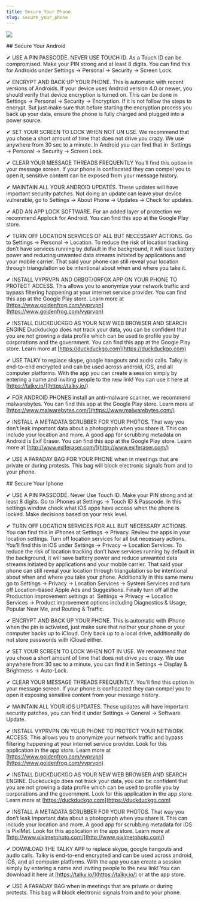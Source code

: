 ```yaml
---
title: Secure Your Phone
slug: secure_your_phone
---
```


![](/images/coverchap_3.jpg)


<div class="SECPHONE_H2" markdown="1">## Secure Your Android</div>





✔ USE A PIN PASSCODE. NEVER USE TOUCH ID. As a Touch ID can be compromised. Make your PIN strong and at least 8 digits. You can find this for Androids under Settings → Personal → Security → Screen Lock.

✔ ENCRYPT AND BACK UP YOUR PHONE. This is automatic with recent versions of Androids. If your device uses Android version 4.0 or newer, you should verify that device encryption is turned on. This can be done in Settings → Personal → Security → Encryption. If it is not follow the steps to encrypt. But just make sure that before starting the encryption process you back up your data, ensure the phone is fully charged and plugged into a power source. 

✔ SET YOUR SCREEN TO LOCK WHEN NOT UN USE. We recommend that you chose a short amount of time that does not drive you crazy. We use anywhere from 30 sec to a minute. In Android you can find that in  Settings → Personal → Security → Screen Lock. 

✔ CLEAR YOUR MESSAGE THREADS FREQUENTLY You’ll find this option in your message screen. If your phone is confiscated they can compel you to open it, sensitive content can be exposed from your message history.



✔ MAINTAIN ALL YOUR ANDROID UPDATES. These updates will have important security patches. Not doing an update can leave your device vulnerable, go to Settings → About Phone → Updates → Check for updates. 

✔ ADD AN APP LOCK SOFTWARE. For an added layer of protection we recommend Applock for Android. You can find this app at the Google Play store.

✔ TURN OFF LOCATION SERVICES OF ALL BUT NECESSARY ACTIONS. Go to Settings → Personal → Location. To reduce the risk of location tracking don’t have services running by default in the background, it will save battery power and reducing unwanted data streams initiated by applications and your mobile carrier. That said your phone can still reveal your location through triangulation so be intentional about when and where you take it. 

✔ INSTALL VYPRVPN AND ORBOT/ORFOX APP ON YOUR PHONE TO PROTECT ACCESS. This allows you to anonymize your network traffic and bypass filtering happening at your internet service provider. You can find this app at the Google Play store. Learn more at [https://www.goldenfrog.com/vyprvpn](https://www.goldenfrog.com/vyprvpn)



✔ INSTALL DUCKDUCKGO AS YOUR NEW WEB BROWSER AND SEARCH ENGINE  Duckduckgo does not track your data, you can be confident that you are not growing a data profile which can be used to profile you by corporations and the government. You can find this app at the Google Play store. Learn more at [https://duckduckgo.com](https://duckduckgo.com)

✔ USE TALKY to replace skype, google hangouts and audio calls. Talky is end-to-end encrypted and can be used across android, iOS, and all computer platforms. With the app you can create a session simply by entering a name and inviting people to the new link! You can use it here at [https://talky.io/](https://talky.io/)

✔ FOR ANDROID PHONES install an anti-malware scanner, we recommend malwarebytes. You can find this app at the Google Play store. Learn more at [https://www.malwarebytes.com/](https://www.malwarebytes.com/)

✔ INSTALL A METADATA SCRUBBER FOR YOUR PHOTOS. That way you don’t leak important data about a photograph when you share it. This can include your location and more. A good app for scrubbing metadata on Android is Exif Eraser. You can find this app at the Google Play store. Learn more at [http://www.exiferaser.com/](http://www.exiferaser.com/)

✔ USE A FARADAY BAG FOR YOUR PHONE when in meetings that are private or during protests. This bag will block electronic signals from and to your phone.

<div class="SECPHONE_H2" markdown="1">## Secure Your Iphone</div>





✔ USE A PIN PASSCODE. Never Use Touch ID. Make your PIN strong and at least 8 digits. Go to iPhones at Settings → Touch ID &amp; Passcode. In this settings window check what iOS apps have access when the phone is locked. Make decisions based on your resk level.

✔ TURN OFF LOCATION SERVICES FOR ALL BUT NECESSARY ACTIONS. You can find this in iPhones at Settings → Privacy. Review the apps in your location settings. Turn off location services for all but necessary actions. You’ll find this in iOS under Settings → Privacy → Location Services. To reduce the risk of location tracking don’t have services running by default in the background, it will save battery power and reduce unwanted data streams initiated by applications and your mobile carrier. That said your phone can still reveal your location through triangulation so be intentional about when and where you take your phone. Additionally in this same menu go to Settings → Privacy → Location Services → System Services and turn off Location-based Apple Ads and Suggestions. Finally turn off all the Production improvement settings at  Settings → Privacy → Location Services → Product improvement options including Diagnostics &amp; Usage, Popular Near Me, and Routing &amp; Traffic.



✔ ENCRYPT AND BACK UP YOUR PHONE. This is automatic with iPhone when the pin is activated, just make sure that neither your phone or your computer backs up to iCloud. Only back up to a local drive, additionally do not store passwords with iCloud either.

✔ SET YOUR SCREEN TO LOCK WHEN NOT IN USE. We recommend that you chose a short amount of time that does not drive you crazy. We use anywhere from 30 sec to a minute, you can find it in Settings → Display &amp; Brightness → Auto-Lock.

✔ CLEAR YOUR MESSAGE THREADS FREQUENTLY. You’ll find this option in your message screen. If your phone is confiscated they can compel you to open it exposing sensitive content from your message history.

✔ MAINTAIN ALL YOUR iOS UPDATES. These updates will have important security patches, you can find it under Settings → General → Software Update.

✔ INSTALL VYPRVPN ON YOUR PHONE TO PROTECT YOUR NETWORK ACCESS. This allows you to anonymize your network traffic and bypass filtering happening at your internet service provider. Look for this application in the app store. Learn more at [https://www.goldenfrog.com/vyprvpn](https://www.goldenfrog.com/vyprvpn)



✔ INSTALL DUCKDUCKGO AS YOUR NEW WEB BROWSER AND SEARCH ENGINE. Duckduckgo does not track your data, you can be confident that you are not growing a data profile which can be used to profile you by corporations and the government. Look for this application in the app store. Learn more at [https://duckduckgo.com](https://duckduckgo.com)

✔ INSTALL A METADATA SCRUBBER FOR YOUR PHOTOS. That way you don’t leak important data about a photograph when you share it. This can include your location and more. A good app for scrubbing metadata for iOS is PixlMet. Look for this application in the app store. Learn more at [http://www.pixlmetphoto.com/](http://www.pixlmetphoto.com/)

✔ DOWNLOAD THE TALKY APP to replace skype, google hangouts and audio calls. Talky is end-to-end encrypted and can be used across android, iOS, and all computer platforms. With the app you can create a session simply by entering a name and inviting people to the new link! You can download it here at [https://talky.io/](https://talky.io/) or at the app store.

✔ USE A FARADAY BAG when in meetings that are private or during protests. This bag will block electronic signals from and to your phone.